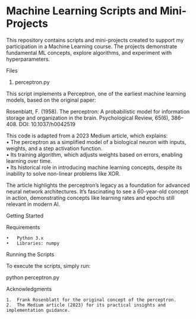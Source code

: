 # Machine Learning Scripts and Mini-Projects

This repository contains scripts and mini-projects created to support my participation in a Machine Learning course. The projects demonstrate fundamental ML concepts, explore algorithms, and experiment with hyperparameters.

Files

1. perceptron.py

This script implements a Perceptron, one of the earliest machine learning models, based on the original paper:

Rosenblatt, F. (1958).
The perceptron: A probabilistic model for information storage and organization in the brain.
Psychological Review, 65(6), 386–408.
DOI: 10.1037/h0042519

This code is adapted from a 2023 Medium article, which explains:  
	•	The perceptron as a simplified model of a biological neuron with inputs, weights, and a step activation function.  
	•	Its training algorithm, which adjusts weights based on errors, enabling learning over time.  
	•	Its historical role in introducing machine learning concepts, despite its inability to solve non-linear problems like XOR.  

The article highlights the perceptron’s legacy as a foundation for advanced neural network architectures. It’s fascinating to see a 60-year-old concept in action, demonstrating concepts like learning rates and epochs still relevant in modern AI.

Getting Started

Requirements

	•	Python 3.x
	•	Libraries: numpy

Running the Scripts

To execute the scripts, simply run:

python perceptron.py

Acknowledgments

	1.	Frank Rosenblatt for the original concept of the perceptron.
	2.	The Medium article (2023) for its practical insights and implementation guidance.